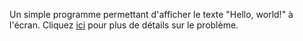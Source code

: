 Un simple programme permettant d'afficher le texte "Hello, world!" à l'écran.
Cliquez [ici](https://www.france-ioi.org/algo/task.php?idChapter=642&idTask=1869) pour plus de détails sur le problème.
